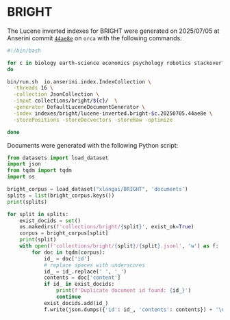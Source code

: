 # BRIGHT

The Lucene inverted indexes for BRIGHT were generated on 2025/07/05 at Anserini commit [`44ae8e`](https://github.com/castorini/anserini/commit/44ae8e487760a2cd21bdcdb11e18735e46606a86) on `orca` with the following commands:

```bash
#!/bin/bash

for c in biology earth-science economics psychology robotics stackoverflow sustainable-living pony leetcode aops theoremqa-theorems theoremqa-questions
do

bin/run.sh  io.anserini.index.IndexCollection \
  -threads 16 \
  -collection JsonCollection \
  -input collections/bright/${c}/  \
  -generator DefaultLuceneDocumentGenerator \
  -index indexes/bright/lucene-inverted.bright-$c.20250705.44ae8e \
  -storePositions -storeDocvectors -storeRaw -optimize

done
```

Documents were generated with the following Python script:

```python
from datasets import load_dataset
import json
from tqdm import tqdm
import os

bright_corpus = load_dataset("xlangai/BRIGHT", 'documents')
splits = list(bright_corpus.keys())
print(splits)

for split in splits:
    exist_docids = set()
    os.makedirs(f'collections/bright/{split}', exist_ok=True)
    corpus = bright_corpus[split]
    print(split)
    with open(f'collections/bright/{split}/{split}.jsonl', 'w') as f:
        for doc in tqdm(corpus):
            id_ = doc['id']
            # replace spaces with underscores
            id_ = id_.replace(' ', '_')
            contents = doc['content']
            if id_ in exist_docids:
                print(f'Duplicate document id found: {id_}')
                continue
            exist_docids.add(id_)
            f.write(json.dumps({'id': id_, 'contents': contents}) + '\n')
```